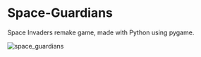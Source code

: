# Space-Guardians
Space Invaders remake game, made with Python using pygame.




![space_guardians](https://user-images.githubusercontent.com/49925882/190212352-e21d0b58-2de3-412c-aba1-20f6a97466f2.png)
